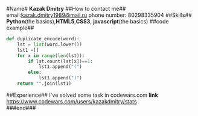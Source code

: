 #Name#
**Kazak Dmitry**
##How to contact me##
email:kazak.dmitry1989@mail.ru phone number: 80298335904
##Skills##
**Python**(the basics),**HTML5**,**CSS3**, **javascript**(the basics)
##code example##
```Python
def duplicate_encode(word):
    lst = list(word.lower())
    lst1 =[]
    for x in range(len(lst)):
        if lst.count(lst[x])==1:
            lst1.append("(")
        else:
            lst1.append(")")
    return "".join(lst1)  
```
##Experience##
I've solved some task in codewars.com
**link** https://www.codewars.com/users/kazakdmitry/stats	
###end###